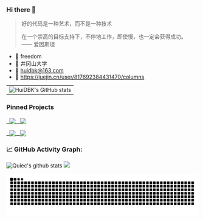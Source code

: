 ### Hi there 👋

> 好的代码是一种艺术，而不是一种技术
> 
> 在一个崇高的目标支持下，不停地工作，即使慢，也一定会获得成功。 —— 爱因斯坦

- 💼 freedom
- 🏫 井冈山大学
- 📮 huidbk@163.com
- 📖 https://juejin.cn/user/817692384431470/columns

<table border=0>
  <tr>
    <td><img src="https://github-readme-stats.vercel.app/api?username=huidbk&show_icons=true&count_private=true&theme=vue-light&hide_border=true" alt="HuiDBK's GitHub stats" style="zoom:100%;" align="left"/></td>
  </tr>
</table>

### Pinned Projects
<p>
  <a href="https://github.com/HuiDBK/py-tools">
        <img align="center" src="https://github-readme-stats.vercel.app/api/pin/?username=huidbk&repo=py-tools&theme=vue-light" />
  </a>
   <a href="https://github.com/HuiDBK/WordSprite">
        <img align="center" src="https://github-readme-stats.vercel.app/api/pin/?username=huidbk&repo=WordSprite&theme=vue-light" />
  </a>
</p>

<p>
  <a href="https://github.com/HuiDBK/HuiHome ">
        <img align="center" src="https://github-readme-stats.vercel.app/api/pin/?username=huidbk&repo=HuiHome&theme=vue-light" />
  </a>
  <a href="https://github.com/HuiDBK/SensitiveWordsMatch">
        <img align="center" src="https://github-readme-stats.vercel.app/api/pin/?username=huidbk&repo=SensitiveWordsMatch&theme=vue-light" />
  </a>
</p>

<!--   GitHub stats graph -->
### 📈 GitHub Activity Graph:
![Quiec's github stats](https://github-readme-stats.vercel.app/api/top-langs/?username=huidbk&theme=vue-light)
<img src="https://github-readme-streak-stats.herokuapp.com/?user=HuiDBK"></img>

![HuiDBK's github activity graph](https://raw.githubusercontent.com/HuiDBK/HuiDBK/output/github-contribution-grid-snake.svg)



